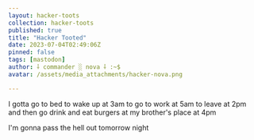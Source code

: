 ```yaml
---
layout: hacker-toots
collection: hacker-toots
published: true
title: "Hacker Tooted"
date: 2023-07-04T02:49:06Z
pinned: false
tags: [mastodon]
author: ⸸ commander ░ nova ⸸ :~$
avatar: /assets/media_attachments/hacker-nova.png

---
```


<p>I gotta go to bed to wake up at 3am to go to work at 5am to leave at 2pm and then go drink and eat burgers at my brother&#39;s place at 4pm</p><p>I&#39;m gonna pass the hell out tomorrow night</p>


